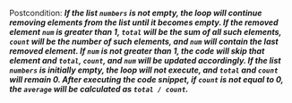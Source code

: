 Postcondition: ***If the list `numbers` is not empty, the loop will continue removing elements from the list until it becomes empty. If the removed element `num` is greater than 1, `total` will be the sum of all such elements, `count` will be the number of such elements, and `num` will contain the last removed element. If `num` is not greater than 1, the code will skip that element and `total`, `count`, and `num` will be updated accordingly. If the list `numbers` is initially empty, the loop will not execute, and `total` and `count` will remain 0. After executing the code snippet, if `count` is not equal to 0, the `average` will be calculated as `total / count`.***